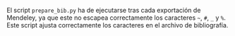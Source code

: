 El script `prepare_bib.py` ha de ejecutarse tras cada exportación de Mendeley, ya que este no escapea correctamente los caracteres `~`, `#`, `_` y `%`. Este script ajusta correctamente los caracteres en el archivo de bibliografía.